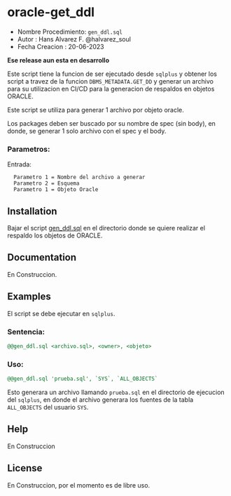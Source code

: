 # oracle-get_ddl
* Nombre Procedimiento: `gen_ddl.sql`
* Autor               : Hans Alvarez F. @halvarez_soul
* Fecha Creacion      : 20-06-2023

**Ese release aun esta en desarrollo**

Este script tiene la funcion de ser ejecutado desde `sqlplus` y obtener los script a travez de la funcion `DBMS_METADATA.GET_DD` y generar un archivo para su utilizacion en CI/CD para la generacion de respaldos en objetos ORACLE.

Este script se utiliza para generar 1 archivo por objeto oracle.

Los packages deben ser buscado por su nombre de spec (sin body), en donde, se generar 1 solo archivo con el spec y el body.

### Parametros:
  Entrada:

      Parametro 1 = Nombre del archivo a generar
      Parametro 2 = Esquema 
      Parametro 1 = Objeto Oracle

## Installation

Bajar el script [gen_ddl.sql](https://raw.githubusercontent.com/Alvarez-Hans/oracle-get_ddl/master/README.md) en el directorio donde se quiere realizar el respaldo los objetos de ORACLE.

## Documentation

En Construccion.

## Examples

El script se debe ejecutar en `sqlplus`.

### Sentencia: 
```SQL
@@gen_ddl.sql <archivo.sql>, <owner>, <objeto> 
``` 

### Uso:
```SQL
@@gen_ddl.sql 'prueba.sql', `SYS`, `ALL_OBJECTS` 
``` 

Esto generara un archivo llamando `prueba.sql` en el directorio de ejecucion del `sqlplus`, en donde el archivo generara los fuentes de la tabla `ALL_OBJECTS` del usuario `SYS`.

## Help

En Construccion

## License

En Construccion, por el momento es de libre uso.
